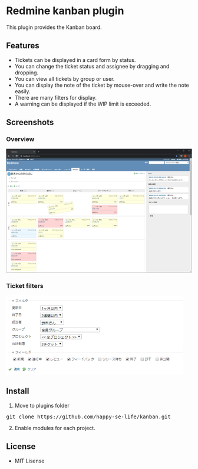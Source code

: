 # Redmine kanban plugin
This plugin provides the Kanban board.

## Features
* Tickets can be displayed in a card form by status.
* You can change the ticket status and assignee by dragging and dropping.
* You can view all tickets by group or user.
* You can display the note of the ticket by mouse-over and write the note easily.
* There are many filters for display.
* A warning can be displayed if the WIP limit is exceeded.

## Screenshots

### Overview
<img src="./assets/images/kanban_board_ss.png" width="800px">

### Ticket filters
<img src="./assets/images/filters_ss.png" width="480px">

## Install

1. Move to plugins folder
<pre>
git clone https://github.com/happy-se-life/kanban.git
</pre>

2. Enable modules for each project.

## License
* MIT Lisense
